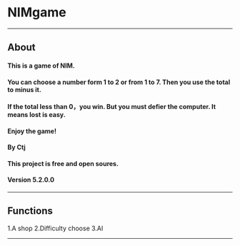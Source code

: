 # NIMgame
- - - -
## About
#### This is a game of NIM.
#### You can choose a number form 1 to 2 or from 1 to 7. Then you use the total to minus it.
#### If the total less than 0，you win. But you must defier the computer. It means lost is easy.
#### Enjoy the game!
#### By Ctj
#### This project is free and open soures.
#### Version 5.2.0.0
- - - -
## Functions
1.A shop
2.Difficulty choose
3.AI
- - - -
